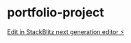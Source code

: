 # portfolio-project

[Edit in StackBlitz next generation editor ⚡️](https://stackblitz.com/~/github.com/curiouscalala/portfolio-project)
